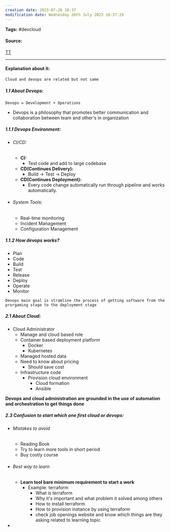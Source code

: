 ```yaml
---
creation date: 2023-07-26 18:37
modification date: Wednesday 26th July 2023 18:37:29
---
```


**Tags:** #devcloud

#### Source:
[TT](https://www.techtarget.com/searchcloudcomputing/tip/Cloud-vs-DevOps-What-to-know-for-your-next-career-move)

--------------------------------------

#### Explanation about it:

`Cloud and devops are related but not same`

##### 1.1 About Devops:

```
Devops = Development + Operations
```

* Devops is a philosophy that promotes better communication and collaboration between team and other's in organization

##### 1.1.1 Devops Environment:

* ###### CI/CD:
	* **CI:**
		* Test code and add to large codebase
	* **CD(Continues Delivery):**
		* Build -> Test -> Deploy
	* **CD(Continues Deployment):**
		* Every code change automatically run through pipeline and works automatically.
* ###### System Tools:
	* Real-time monitoring
	* Incident Management
	* Configuration Management

##### 1.1.2 How devops works?

* Plan
* Code
* Build
* Test
* Release
* Deploy
* Operate
* Monitor

`Devops main goal is stramline the process of getting software from the prorgaming stage to the deployment stage`


##### 2.1 About Cloud:

* Cloud Administrator
	* Manage and cloud based role
	* Container based deployment platform
		* Docker
		* Kubernetes
	* Managed hosted data
	* Need to know about pricing
		* Should save cost
	* Infrastructure code
		* Provision cloud environment
			* Cloud formation
			* Ansible


**Devops and cloud administration are grounded in the use of automation and orchestration to get things done**


##### 2.3 Confusion to start which one first cloud or devops:

* ###### Mistakes to avoid
	* Reading Book
	* Try to learn more tools in short period
	* Buy costly course
* ###### Best way to learn [](https://www.youtube.com/watch?v=rRcgc0LvjFI)
	* **Learn tool bare minimum requirement to start a work**
		* Example: terraform
			* What is terraform
			* Why it's important and what problem it solved among others
			* How to install terraform
			* How to provision instance by using terraform
			* check job openings website and know which things are they asking related to learning topic
* 
